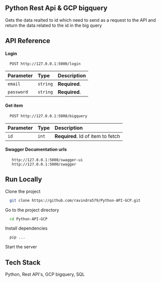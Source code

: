 ## Python Rest Api & GCP bigquery
Gets the data realted to id which need to send as a request to the API and return the data related to the id in the big query 

## API Reference

#### Login

```http
  POST http://127.0.0.1:5000/login
```

| Parameter | Type     | Description                |
| :-------- | :------- | :------------------------- |
| `email`   | `string` | **Required**.              |
| `password`| `string` | **Required**.              |

#### Get item

```http
  POST http://127.0.0.1:5000/bigquery
```

| Parameter | Type     | Description                       |
| :-------- | :------- | :-------------------------------- |
| `id`      | `int`    | **Required**. Id of item to fetch |

#### Swagger Documentation urls

```http
   http://127.0.0.1:5000/swagger-ui
   http://127.0.0.1:5000/swagger
```

## Run Locally

Clone the project

```bash
  git clone https://github.com/ravindra579/Python-API-GCP.git
```

Go to the project directory

```bash
  cd Python-API-GCP
```

Install dependencies

```bash
  pip ...
```

Start the server

## Tech Stack

Python, Rest API's, GCP bigquery, SQL
